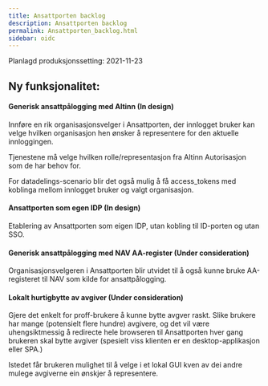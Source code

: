 ```yaml
---
title: Ansattporten backlog
description: Ansattporten backlog
permalink: Ansattporten_backlog.html
sidebar: oidc
---
```





Planlagd produksjonssetting: 2021-11-23

## Ny funksjonalitet:


#### Generisk ansattpålogging med Altinn (In design)

Innføre en rik organisasjonsvelger i Ansattporten, der innlogget bruker kan velge hvilken organisasjon hen ønsker å representere for den aktuelle innloggingen.

Tjenestene må velge hvilken rolle/representasjon fra Altinn Autorisasjon som de har behov for.

For datadelings-scenario blir det også mulig å få access\_tokens med koblinga mellom innlogget bruker og valgt organisasjon.




#### Ansattporten som egen IDP (In design)

Etablering av Ansattporten som eigen IDP, utan kobling til ID-porten og utan SSO.




#### Generisk ansattpålogging med NAV AA-register (Under consideration)

Organisasjonsvelgeren i Ansattporten blir utvidet til å også kunne bruke AA-registeret til NAV som kilde for ansattpålogging.




#### Lokalt hurtigbytte av avgiver (Under consideration)

Gjere det enkelt for proff-brukere å kunne bytte avgver raskt. Slike brukere har mange (potensielt flere hundre) avgivere, og det vil være uhengsiktmessig å redirecte hele browseren til Ansattporten hver gang brukeren skal bytte avgiver (spesielt viss klienten er en desktop-applikasjon eller SPA.)

Istedet får brukeren mulighet til å velge i et lokal GUI kven av dei andre mulege avgiverne ein ønskjer å representere.

